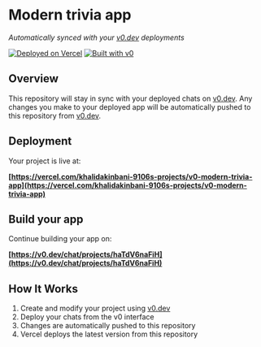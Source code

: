 # Modern trivia app

*Automatically synced with your [v0.dev](https://v0.dev) deployments*

[![Deployed on Vercel](https://img.shields.io/badge/Deployed%20on-Vercel-black?style=for-the-badge&logo=vercel)](https://vercel.com/khalidakinbani-9106s-projects/v0-modern-trivia-app)
[![Built with v0](https://img.shields.io/badge/Built%20with-v0.dev-black?style=for-the-badge)](https://v0.dev/chat/projects/haTdV6naFiH)

## Overview

This repository will stay in sync with your deployed chats on [v0.dev](https://v0.dev).
Any changes you make to your deployed app will be automatically pushed to this repository from [v0.dev](https://v0.dev).

## Deployment

Your project is live at:

**[https://vercel.com/khalidakinbani-9106s-projects/v0-modern-trivia-app](https://vercel.com/khalidakinbani-9106s-projects/v0-modern-trivia-app)**

## Build your app

Continue building your app on:

**[https://v0.dev/chat/projects/haTdV6naFiH](https://v0.dev/chat/projects/haTdV6naFiH)**

## How It Works

1. Create and modify your project using [v0.dev](https://v0.dev)
2. Deploy your chats from the v0 interface
3. Changes are automatically pushed to this repository
4. Vercel deploys the latest version from this repository
